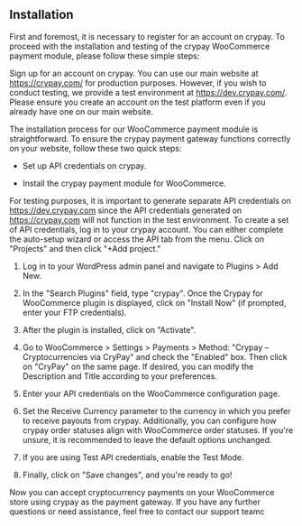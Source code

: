 ## Installation
First and foremost, it is necessary to register for an account on crypay. To proceed with the installation and testing of the crypay WooCommerce payment module, please follow these simple steps:

Sign up for an account on crypay. You can use our main website at https://crypay.com/ for production purposes. However, if you wish to conduct testing, we provide a test environment at https://dev.crypay.com/. Please ensure you create an account on the test platform even if you already have one on our main website.

The installation process for our WooCommerce payment module is straightforward. To ensure the crypay payment gateway functions correctly on your website, follow these two quick steps:

* Set up API credentials on crypay.

* Install the crypay payment module for WooCommerce.

For testing purposes, it is important to generate separate API credentials on https://dev.crypay.com since the API credentials generated on https://crypay.com will not function in the test environment. To create a set of API credentials, log in to your crypay account. You can either complete the auto-setup wizard or access the API tab from the menu. Click on "Projects" and then click "+Add project."

1. Log in to your WordPress admin panel and navigate to Plugins > Add New.

2. In the "Search Plugins" field, type "crypay". Once the Crypay for WooCommerce plugin is displayed, click on "Install Now" (if prompted, enter your FTP credentials).

3. After the plugin is installed, click on "Activate".

4. Go to WooCommerce > Settings > Payments > Method: "Crypay – Cryptocurrencies via CryPay" and check the "Enabled" box. Then click on "CryPay" on the same page. If desired, you can modify the Description and Title according to your preferences.

5. Enter your API credentials on the WooCommerce configuration page.

6. Set the Receive Currency parameter to the currency in which you prefer to receive payouts from crypay. Additionally, you can configure how crypay order statuses align with WooCommerce order statuses. If you're unsure, it is recommended to leave the default options unchanged.

7. If you are using Test API credentials, enable the Test Mode.

8. Finally, click on "Save changes", and you're ready to go!

Now you can accept cryptocurrency payments on your WooCommerce store using crypay as the payment gateway. If you have any further questions or need assistance, feel free to contact our support teamc
